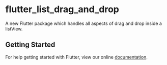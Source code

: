 # flutter_list_drag_and_drop

A new Flutter package which handles all aspects of drag and drop inside a listView.

## Getting Started

For help getting started with Flutter, view our online
[documentation](https://flutter.io/).
